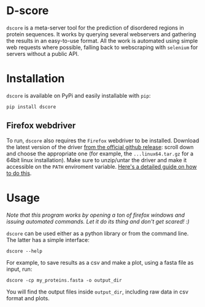 # D-score

`dscore` is a meta-server tool for the prediction of disordered regions in protein sequences. It works by querying several webservers and gathering the results in an easy-to-use format. All the work is automated using simple web requests where possible, falling back to webscraping with `selenium` for servers without a public API.

# Installation

`dscore` is available on PyPi and easily installable with `pip`:

```
pip install dscore
```

## Firefox webdriver

To run, `dscore` also requires the `Firefox` webdriver to be installed. Download the latest version of the driver [from the official github release](https://github.com/mozilla/geckodriver/releases/latest): scroll down and choose the appropriate one (for example, the `...linux64.tar.gz` for a 64bit linux installation). Make sure to unzip/untar the driver and make it accessible on the `PATH` enviroment variable. [Here's a detailed guide on how to do this](https://dev.to/eugenedorfling/installing-the-firefox-web-driver-on-linux-for-selenium-d45).


# Usage

*Note that this program works by opening a ton of firefox windows and issuing automated commands. Let it do its thing and don't get scared! :)*

`dscore` can be used either as a python library or from the command line. The latter has a simple interface:

```
dscore --help
```

For example, to save results as a csv and make a plot, using a fasta file as input, run:

```
dscore -cp my_proteins.fasta -o output_dir
```

You will find the output files inside `output_dir`, including raw data in csv format and plots.
